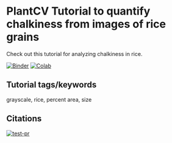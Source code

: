 # PlantCV Tutorial to quantify chalkiness from images of rice grains

Check out this tutorial for analyzing chalkiness in rice. 

[![Binder](https://mybinder.org/badge_logo.svg)](https://mybinder.org/v2/gh/danforthcenter/plantcv-tutorial-rice-chalkiness/HEAD?labpath=index.ipynb)
[![Colab](https://colab.research.google.com/assets/colab-badge.svg)](https://colab.research.google.com/github/danforthcenter/plantcv-tutorial-rice-chalkiness/blob/main/index-Colab.ipynb)

## Tutorial tags/keywords

grayscale, rice, percent area, size

## Citations

[![test-pr](https://github.com/danforthcenter/plantcv-tutorial-rice-chalkiness/actions/workflows/ci-tests.yml/badge.svg)](https://github.com/danforthcenter/plantcv-tutorial-rice-chalkiness/actions/workflows/ci-tests.yml)
